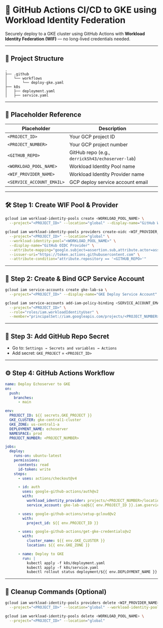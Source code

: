 # 🚀 GitHub Actions CI/CD to GKE using Workload Identity Federation

Securely deploy to a GKE cluster using GitHub Actions with **Workload Identity Federation (WIF)** — no long-lived credentials needed.

---

## 📁 Project Structure

```
.
├── .github
│   └── workflows
│       └── deploy-gke.yaml
├── k8s
│   ├── deployment.yaml
│   ├── service.yaml
```

---

## 🔧 Placeholder Reference

| Placeholder               | Description                                                      |
|---------------------------|------------------------------------------------------------------|
| `<PROJECT_ID>`            | Your GCP project ID                                              |
| `<PROJECT_NUMBER>`        | Your GCP project number                                          |
| `<GITHUB_REPO>`           | GitHub repo (e.g., `derrickSh43/echoserver-lab`)                |
| `<WORKLOAD_POOL_NAME>`    | Workload Identity Pool name                                     |
| `<WIF_PROVIDER_NAME>`     | Workload Identity Provider name                                 |
| `<SERVICE_ACCOUNT_EMAIL>` | GCP deploy service account email                                |

---

## 🛠️ Step 1: Create WIF Pool & Provider

```bash
gcloud iam workload-identity-pools create <WORKLOAD_POOL_NAME> \
  --project="<PROJECT_ID>" --location="global" --display-name="GitHub WIF Pool"

gcloud iam workload-identity-pools providers create-oidc <WIF_PROVIDER_NAME> \
  --project="<PROJECT_ID>" --location="global" \
  --workload-identity-pool="<WORKLOAD_POOL_NAME>" \
  --display-name="GitHub OIDC Provider" \
  --attribute-mapping="google.subject=assertion.sub,attribute.actor=assertion.actor,attribute.repository=assertion.repository" \
  --issuer-uri="https://token.actions.githubusercontent.com" \
  --attribute-condition="attribute.repository == '<GITHUB_REPO>'"
```

---

## 🔐 Step 2: Create & Bind GCP Service Account

```bash
gcloud iam service-accounts create gke-lab-sa \
  --project="<PROJECT_ID>" --display-name="GKE Deploy Service Account"

gcloud iam service-accounts add-iam-policy-binding <SERVICE_ACCOUNT_EMAIL> \
  --project="<PROJECT_ID>" \
  --role="roles/iam.workloadIdentityUser" \
  --member="principalSet://iam.googleapis.com/projects/<PROJECT_NUMBER>/locations/global/workloadIdentityPools/<WORKLOAD_POOL_NAME>/attribute.repository/<GITHUB_REPO>"
```

---

## 🧾 Step 3: Add GitHub Repo Secret

- Go to: `Settings → Secrets and variables → Actions`
- Add secret: `GKE_PROJECT` = `<PROJECT_ID>`

---

## ⚙️ Step 4: GitHub Actions Workflow

```yaml
name: Deploy Echoserver to GKE
on:
  push:
    branches:
      - main

env:
  PROJECT_ID: ${{ secrets.GKE_PROJECT }}
  GKE_CLUSTER: gke-central1-cluster
  GKE_ZONE: us-central1-a
  DEPLOYMENT_NAME: echoserver
  NAMESPACE: prod
  PROJECT_NUMBER: <PROJECT_NUMBER>

jobs:
  deploy:
    runs-on: ubuntu-latest
    permissions:
      contents: read
      id-token: write
    steps:
      - uses: actions/checkout@v4

      - id: auth
        uses: google-github-actions/auth@v2
        with:
          workload_identity_provider: projects/<PROJECT_NUMBER>/locations/global/workloadIdentityPools/<WORKLOAD_POOL_NAME>/providers/<WIF_PROVIDER_NAME>
          service_account: gke-lab-sa@${{ env.PROJECT_ID }}.iam.gserviceaccount.com

      - uses: google-github-actions/setup-gcloud@v2
        with:
          project_id: ${{ env.PROJECT_ID }}

      - uses: google-github-actions/get-gke-credentials@v2
        with:
          cluster_name: ${{ env.GKE_CLUSTER }}
          location: ${{ env.GKE_ZONE }}

      - name: Deploy to GKE
        run: |
          kubectl apply -f k8s/deployment.yaml
          kubectl apply -f k8s/service.yaml
          kubectl rollout status deployment/${{ env.DEPLOYMENT_NAME }} -n ${{ env.NAMESPACE }}
```

---

## 🧹 Cleanup Commands (Optional)

```bash
gcloud iam workload-identity-pools providers delete <WIF_PROVIDER_NAME> \
  --project="<PROJECT_ID>" --location="global" --workload-identity-pool="<WORKLOAD_POOL_NAME>"

gcloud iam workload-identity-pools delete <WORKLOAD_POOL_NAME> \
  --project="<PROJECT_ID>" --location="global"
```
